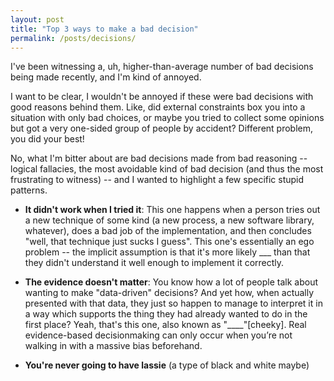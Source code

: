```yaml
---
layout: post
title: "Top 3 ways to make a bad decision"
permalink: /posts/decisions/
---
```


I've been witnessing a, uh, higher-than-average number of bad decisions being made recently, and I'm kind of annoyed.

I want to be clear, I wouldn't be annoyed if these were bad decisions with good reasons behind them. Like, did external constraints box you into a situation with only bad choices, or maybe you tried to collect some opinions but got a very one-sided group of people by accident? Different problem, you did your best!

No, what I'm bitter about are bad decisions made from bad reasoning -- logical fallacies, the most avoidable kind of bad decision (and thus the most frustrating to witness) -- and I wanted to highlight a few specific stupid patterns.

- **It didn't work when I tried it**: This one happens when a person tries out a new technique of some kind (a new process, a new software library, whatever), does a bad job of the implementation, and then concludes "well, that technique just sucks I guess". This one's essentially an ego problem -- the implicit assumption is that it's more likely ___ than that they didn't understand it well enough to implement it correctly.

- **The evidence doesn't matter**: You know how a lot of people talk about wanting to make "data-driven" decisions? And yet how, when actually presented with that data, they just so happen to manage to interpret it in a way which supports the thing they had already wanted to do in the first place? Yeah, that's this one, also known as "____"[cheeky]. Real evidence-based decisionmaking can only occur when you’re not walking in with a massive bias beforehand.

- **You're never going to have lassie** (a type of black and white maybe)
